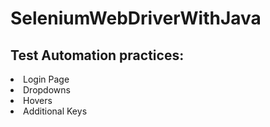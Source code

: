 # SeleniumWebDriverWithJava
<h2>Test Automation practices: </h2>

<li>Login Page</li>
<li>Dropdowns</li>
<li>Hovers</li>
<li>Additional Keys</li>

